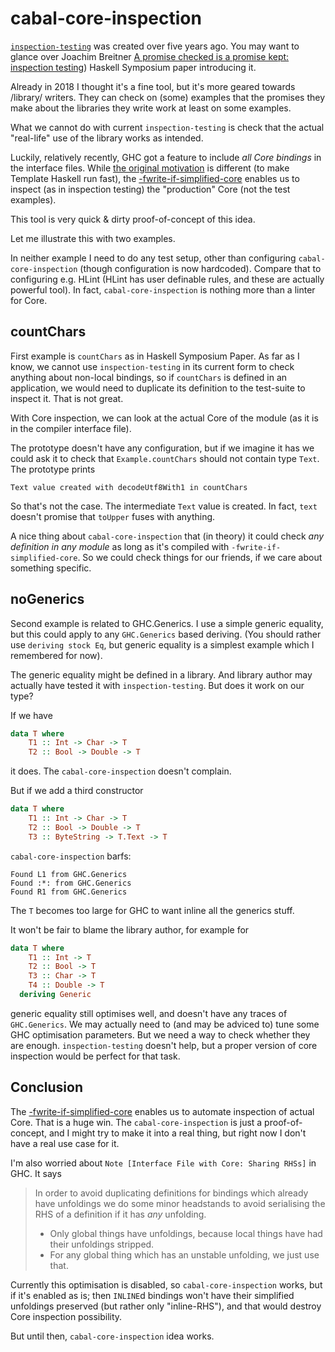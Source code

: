 # cabal-core-inspection

[`inspection-testing`](https://hackage.haskell.org/package/inspection-testing)
was created over five years ago.
You may want to glance over Joachim Breitner [A promise checked is a promise kept: inspection testing](https://dl.acm.org/doi/10.1145/3242744.3242748)) Haskell Symposium paper
introducing it.

Already in 2018 I thought it's a fine tool, but it's more geared towards /library/ writers.
They can check on (some) examples that the promises they make about the libraries they write work at least on some examples.

What we cannot do with current `inspection-testing` is check that
the actual "real-life" use of the library works as intended.

Luckily, relatively recently, GHC got a feature to include *all Core bindings* in the interface files.
While [the original motivation](https://well-typed.com/blog/2023/02/interface-files-with-core/) is different (to make Template Haskell run fast),
the [-fwrite-if-simplified-core](https://ghc.gitlab.haskell.org/ghc/doc/users_guide/phases.html#ghc-flag--fwrite-if-simplified-core)
enables us to inspect (as in inspection testing) the "production" Core (not the test examples).

This tool is very quick & dirty proof-of-concept of this idea.

Let me illustrate this with two examples.

In neither example I need to do any test setup, other than configuring
`cabal-core-inspection` (though configuration is now hardcoded).
Compare that to configuring e.g. HLint (HLint has user definable rules, and these are actually powerful tool).
In fact, `cabal-core-inspection` is nothing more than a linter for Core.

countChars
----------

First example is `countChars` as in Haskell Symposium Paper.
As far as I know, we cannot use `inspection-testing` in its current form to check anything about non-local bindings,
so if `countChars` is defined in an application, we would need to duplicate its definition to the test-suite to inspect it.
That is not great.

With Core inspection, we can look at the actual Core of the module (as it is in the compiler interface file).

The prototype doesn't have any configuration, but if we imagine it has we could ask it to check that `Example.countChars` should not contain type `Text`.
The prototype prints

```
Text value created with decodeUtf8With1 in countChars
```

So that's not the case. The intermediate `Text` value is created.
In fact, `text` doesn't promise that `toUpper` fuses with anything.

A nice thing about `cabal-core-inspection` that (in theory) it
could check *any definition in any module* as long as it's compiled with `-fwrite-if-simplified-core`.
So we could check things for our friends, if we care about something specific.

noGenerics
----------

Second example is related to GHC.Generics. I use a simple generic equality, but this could apply to any `GHC.Generics` based deriving.
(You should rather use `deriving stock Eq`, but generic equality is a simplest example which I remembered for now).

The generic equality might be defined in a library.
And library author may actually have tested it with `inspection-testing`.
But does it work on our type?

If we have

```haskell
data T where
    T1 :: Int -> Char -> T
    T2 :: Bool -> Double -> T
```

it does. The `cabal-core-inspection` doesn't complain.

But if we add a third constructor

```haskell
data T where
    T1 :: Int -> Char -> T
    T2 :: Bool -> Double -> T
    T3 :: ByteString -> T.Text -> T
```

`cabal-core-inspection` barfs:

```
Found L1 from GHC.Generics
Found :*: from GHC.Generics
Found R1 from GHC.Generics
```

The `T` becomes too large for GHC to want inline all the generics stuff.

It won't be fair to blame the library author, for example for

```haskell
data T where
    T1 :: Int -> T
    T2 :: Bool -> T
    T3 :: Char -> T
    T4 :: Double -> T
  deriving Generic
```

generic equality still optimises well, and doesn't have any traces of `GHC.Generics`.
We may actually need to (and may be adviced to) tune some GHC optimisation parameters.
But we need a way to check whether they are enough.
`inspection-testing` doesn't help, but a proper version of core inspection would be perfect for that task.

Conclusion
----------

The [-fwrite-if-simplified-core](https://ghc.gitlab.haskell.org/ghc/doc/users_guide/phases.html#ghc-flag--fwrite-if-simplified-core) enables us to automate inspection of actual Core.
That is a huge win.
The `cabal-core-inspection` is just a proof-of-concept,
and I might try to make it into a real thing, but right now I don't have a real use case for it.

I'm also worried about `Note [Interface File with Core: Sharing RHSs]` in GHC. It says

> In order to avoid duplicating definitions for bindings which already have unfoldings we do some minor headstands to avoid serialising the RHS of a definition if it has *any* unfolding.
>
> * Only global things have unfoldings, because local things have had their unfoldings stripped.
> * For any global thing which has an unstable unfolding, we just use that.

Currently this optimisation is disabled, so `cabal-core-inspection` works,
but if it's enabled as is; then `INLINE`d bindings won't have their simplified
unfoldings preserved (but rather only "inline-RHS"), and that would destroy Core inspection possibility.

But until then, `cabal-core-inspection` idea works.
